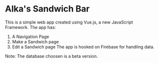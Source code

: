 # Alka's Sandwich Bar
This is a simple web app created using Vue.js, a new JavaScript Framework. The app has:
1. A Navigation Page
2. Make a Sandwich page
3. Edit a Sandwich page
The app is hooked on Firebase for handling data. 


Note: The database choosen is a beta version.
